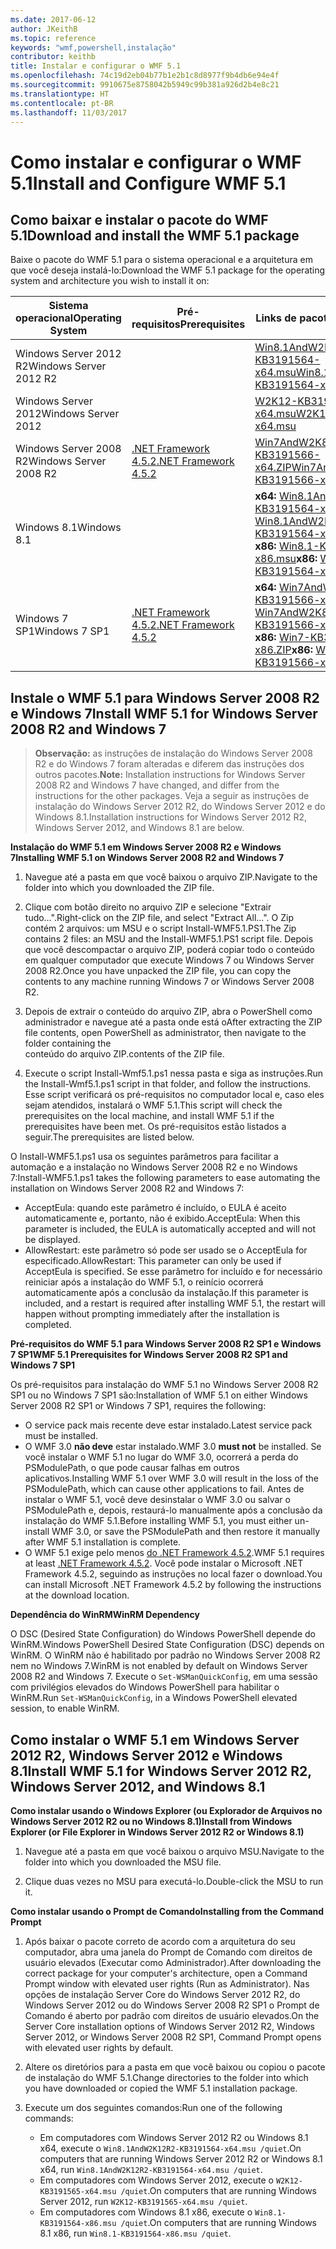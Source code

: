 ```yaml
---
ms.date: 2017-06-12
author: JKeithB
ms.topic: reference
keywords: "wmf,powershell,instalação"
contributor: keithb
title: Instalar e configurar o WMF 5.1
ms.openlocfilehash: 74c19d2eb04b77b1e2b1c8d8977f9b4db6e94e4f
ms.sourcegitcommit: 9910675e8758042b5949c99b381a926d2b4e8c21
ms.translationtype: HT
ms.contentlocale: pt-BR
ms.lasthandoff: 11/03/2017
---
```

# <a name="install-and-configure-wmf-51"></a><span data-ttu-id="43718-103">Como instalar e configurar o WMF 5.1</span><span class="sxs-lookup"><span data-stu-id="43718-103">Install and Configure WMF 5.1</span></span> #


## <a name="download-and-install-the-wmf-51-package"></a><span data-ttu-id="43718-104">Como baixar e instalar o pacote do WMF 5.1</span><span class="sxs-lookup"><span data-stu-id="43718-104">Download and install the WMF 5.1 package</span></span>

<span data-ttu-id="43718-105">Baixe o pacote do WMF 5.1 para o sistema operacional e a arquitetura em que você deseja instalá-lo:</span><span class="sxs-lookup"><span data-stu-id="43718-105">Download the WMF 5.1 package for the operating system and architecture you wish to install it on:</span></span>

| <span data-ttu-id="43718-106">Sistema operacional</span><span class="sxs-lookup"><span data-stu-id="43718-106">Operating System</span></span>       | <span data-ttu-id="43718-107">Pré-requisitos</span><span class="sxs-lookup"><span data-stu-id="43718-107">Prerequisites</span></span>       | <span data-ttu-id="43718-108">Links de pacote</span><span class="sxs-lookup"><span data-stu-id="43718-108">Package Links</span></span>             |
|------------------------|---------------------|---------------------------|
| <span data-ttu-id="43718-109">Windows Server 2012 R2</span><span class="sxs-lookup"><span data-stu-id="43718-109">Windows Server 2012 R2</span></span> | | [<span data-ttu-id="43718-110">Win8.1AndW2K12R2-KB3191564-x64.msu</span><span class="sxs-lookup"><span data-stu-id="43718-110">Win8.1AndW2K12R2-KB3191564-x64.msu</span></span>](https://go.microsoft.com/fwlink/?linkid=839516)|
| <span data-ttu-id="43718-111">Windows Server 2012</span><span class="sxs-lookup"><span data-stu-id="43718-111">Windows Server 2012</span></span>    | | [<span data-ttu-id="43718-112">W2K12-KB3191565-x64.msu</span><span class="sxs-lookup"><span data-stu-id="43718-112">W2K12-KB3191565-x64.msu</span></span>](https://go.microsoft.com/fwlink/?linkid=839513)|
| <span data-ttu-id="43718-113">Windows Server 2008 R2</span><span class="sxs-lookup"><span data-stu-id="43718-113">Windows Server 2008 R2</span></span> | [<span data-ttu-id="43718-114">.NET Framework 4.5.2</span><span class="sxs-lookup"><span data-stu-id="43718-114">.NET Framework 4.5.2</span></span>](https://www.microsoft.com/en-ca/download/details.aspx?id=42642) | [<span data-ttu-id="43718-115">Win7AndW2K8R2-KB3191566-x64.ZIP</span><span class="sxs-lookup"><span data-stu-id="43718-115">Win7AndW2K8R2-KB3191566-x64.ZIP</span></span>](https://go.microsoft.com/fwlink/?linkid=839523) | 
| <span data-ttu-id="43718-116">Windows 8.1</span><span class="sxs-lookup"><span data-stu-id="43718-116">Windows 8.1</span></span>            |  | <span data-ttu-id="43718-117">**x64:** [Win8.1AndW2K12R2-KB3191564-x64.msu](https://go.microsoft.com/fwlink/?linkid=839516)</span><span class="sxs-lookup"><span data-stu-id="43718-117">**x64:** [Win8.1AndW2K12R2-KB3191564-x64.msu](https://go.microsoft.com/fwlink/?linkid=839516)</span></span> </br> <span data-ttu-id="43718-118">**x86:** [Win8.1-KB3191564-x86.msu](https://go.microsoft.com/fwlink/?linkid=839521)</span><span class="sxs-lookup"><span data-stu-id="43718-118">**x86:** [Win8.1-KB3191564-x86.msu](https://go.microsoft.com/fwlink/?linkid=839521)</span></span> |
| <span data-ttu-id="43718-119">Windows 7 SP1</span><span class="sxs-lookup"><span data-stu-id="43718-119">Windows 7 SP1</span></span>          | [<span data-ttu-id="43718-120">.NET Framework 4.5.2</span><span class="sxs-lookup"><span data-stu-id="43718-120">.NET Framework 4.5.2</span></span>](https://www.microsoft.com/en-ca/download/details.aspx?id=42642) | <span data-ttu-id="43718-121">**x64:** [Win7AndW2K8R2-KB3191566-x64.ZIP](https://go.microsoft.com/fwlink/?linkid=839523)</span><span class="sxs-lookup"><span data-stu-id="43718-121">**x64:** [Win7AndW2K8R2-KB3191566-x64.ZIP](https://go.microsoft.com/fwlink/?linkid=839523)</span></span> </br> <span data-ttu-id="43718-122">**x86:** [Win7-KB3191566-x86.ZIP](https://go.microsoft.com/fwlink/?linkid=839522)</span><span class="sxs-lookup"><span data-stu-id="43718-122">**x86:** [Win7-KB3191566-x86.ZIP](https://go.microsoft.com/fwlink/?linkid=839522)</span></span>



## <a name="install-wmf-51-for-windows-server-2008-r2-and-windows-7"></a><span data-ttu-id="43718-123">Instale o WMF 5.1 para Windows Server 2008 R2 e Windows 7</span><span class="sxs-lookup"><span data-stu-id="43718-123">Install WMF 5.1 for Windows Server 2008 R2 and Windows 7</span></span>

> <span data-ttu-id="43718-124">**Observação:** as instruções de instalação do Windows Server 2008 R2 e do Windows 7 foram alteradas e diferem das instruções dos outros pacotes.</span><span class="sxs-lookup"><span data-stu-id="43718-124">**Note:** Installation instructions for Windows Server 2008 R2 and Windows 7 have changed, and differ from the instructions for the other packages.</span></span> <span data-ttu-id="43718-125">Veja a seguir as instruções de instalação do Windows Server 2012 R2, do Windows Server 2012 e do Windows 8.1.</span><span class="sxs-lookup"><span data-stu-id="43718-125">Installation instructions for Windows Server 2012 R2, Windows Server 2012, and Windows 8.1 are below.</span></span>

<span data-ttu-id="43718-126">**Instalação do WMF 5.1 em Windows Server 2008 R2 e Windows 7**</span><span class="sxs-lookup"><span data-stu-id="43718-126">**Installing WMF 5.1 on Windows Server 2008 R2 and Windows 7**</span></span>

1. <span data-ttu-id="43718-127">Navegue até a pasta em que você baixou o arquivo ZIP.</span><span class="sxs-lookup"><span data-stu-id="43718-127">Navigate to the folder into which you downloaded the ZIP file.</span></span> 

2. <span data-ttu-id="43718-128">Clique com botão direito no arquivo ZIP e selecione "Extrair tudo…".</span><span class="sxs-lookup"><span data-stu-id="43718-128">Right-click on the ZIP file, and select "Extract All...".</span></span> <span data-ttu-id="43718-129">O Zip contém 2 arquivos: um MSU e o script Install-WMF5.1.PS1.</span><span class="sxs-lookup"><span data-stu-id="43718-129">The Zip contains 2 files: an MSU and the Install-WMF5.1.PS1 script file.</span></span> <span data-ttu-id="43718-130">Depois que você descompactar o arquivo ZIP, poderá copiar todo o conteúdo em qualquer computador que execute Windows 7 ou Windows Server 2008 R2.</span><span class="sxs-lookup"><span data-stu-id="43718-130">Once you have unpacked the ZIP file, you can copy the contents to any machine running Windows 7 or Windows Server 2008 R2.</span></span>  

3. <span data-ttu-id="43718-131">Depois de extrair o conteúdo do arquivo ZIP, abra o PowerShell como administrador e navegue até a pasta onde está o</span><span class="sxs-lookup"><span data-stu-id="43718-131">After extracting the ZIP file contents, open PowerShell as administrator, then navigate to the folder containing the</span></span>  
<span data-ttu-id="43718-132">conteúdo do arquivo ZIP.</span><span class="sxs-lookup"><span data-stu-id="43718-132">contents of the ZIP file.</span></span> 

4. <span data-ttu-id="43718-133">Execute o script Install-Wmf5.1.ps1 nessa pasta e siga as instruções.</span><span class="sxs-lookup"><span data-stu-id="43718-133">Run the Install-Wmf5.1.ps1 script in that folder, and follow the instructions.</span></span> <span data-ttu-id="43718-134">Esse script verificará os pré-requisitos no computador local e, caso eles sejam atendidos, instalará o WMF 5.1.</span><span class="sxs-lookup"><span data-stu-id="43718-134">This script will check the prerequisites on the local machine, and install WMF 5.1 if the prerequisites have been met.</span></span> <span data-ttu-id="43718-135">Os pré-requisitos estão listados a seguir.</span><span class="sxs-lookup"><span data-stu-id="43718-135">The prerequisites are listed below.</span></span> 

<span data-ttu-id="43718-136">O Install-WMF5.1.ps1 usa os seguintes parâmetros para facilitar a automação e a instalação no Windows Server 2008 R2 e no Windows 7:</span><span class="sxs-lookup"><span data-stu-id="43718-136">Install-WMF5.1.ps1 takes the following parameters to ease automating the installation on Windows Server 2008 R2 and Windows 7:</span></span>

- <span data-ttu-id="43718-137">AcceptEula: quando este parâmetro é incluído, o EULA é aceito automaticamente e, portanto, não é exibido.</span><span class="sxs-lookup"><span data-stu-id="43718-137">AcceptEula: When this parameter is included, the EULA is automatically accepted and will not be displayed.</span></span>
- <span data-ttu-id="43718-138">AllowRestart: este parâmetro só pode ser usado se o AcceptEula for especificado.</span><span class="sxs-lookup"><span data-stu-id="43718-138">AllowRestart: This parameter can only be used if AcceptEula is specified.</span></span> <span data-ttu-id="43718-139">Se esse parâmetro for incluído e for necessário reiniciar após a instalação do WMF 5.1, o reinício ocorrerá automaticamente após a conclusão da instalação.</span><span class="sxs-lookup"><span data-stu-id="43718-139">If this parameter is included, and a restart is required after installing WMF 5.1, the restart will happen without prompting immediately after the installation is completed.</span></span> 

<span data-ttu-id="43718-140">**Pré-requisitos do WMF 5.1 para Windows Server 2008 R2 SP1 e Windows 7 SP1**</span><span class="sxs-lookup"><span data-stu-id="43718-140">**WMF 5.1 Prerequisites for Windows Server 2008 R2 SP1 and Windows 7 SP1**</span></span>

<span data-ttu-id="43718-141">Os pré-requisitos para instalação do WMF 5.1 no Windows Server 2008 R2 SP1 ou no Windows 7 SP1 são:</span><span class="sxs-lookup"><span data-stu-id="43718-141">Installation of WMF 5.1 on either Windows Server 2008 R2 SP1 or Windows 7 SP1, requires the following:</span></span>
- <span data-ttu-id="43718-142">O service pack mais recente deve estar instalado.</span><span class="sxs-lookup"><span data-stu-id="43718-142">Latest service pack must be installed.</span></span>
- <span data-ttu-id="43718-143">O WMF 3.0 **não deve** estar instalado.</span><span class="sxs-lookup"><span data-stu-id="43718-143">WMF 3.0 **must not** be installed.</span></span> <span data-ttu-id="43718-144">Se você instalar o WMF 5.1 no lugar do WMF 3.0, ocorrerá a perda do PSModulePath, o que pode causar falhas em outros aplicativos.</span><span class="sxs-lookup"><span data-stu-id="43718-144">Installing WMF 5.1 over WMF 3.0 will result in the loss of the PSModulePath, which can cause other applications to fail.</span></span> <span data-ttu-id="43718-145">Antes de instalar o WMF 5.1, você deve desinstalar o WMF 3.0 ou salvar o PSModulePath e, depois, restaurá-lo manualmente após a conclusão da instalação do WMF 5.1.</span><span class="sxs-lookup"><span data-stu-id="43718-145">Before installing WMF 5.1, you must either un-install WMF 3.0, or save the PSModulePath and then restore it manually after WMF 5.1 installation is complete.</span></span> 
- <span data-ttu-id="43718-146">O WMF 5.1 exige pelo menos [do .NET Framework 4.5.2](https://www.microsoft.com/en-ca/download/details.aspx?id=42642).</span><span class="sxs-lookup"><span data-stu-id="43718-146">WMF 5.1 requires at least [.NET Framework 4.5.2](https://www.microsoft.com/en-ca/download/details.aspx?id=42642).</span></span>
<span data-ttu-id="43718-147">Você pode instalar o Microsoft .NET Framework 4.5.2, seguindo as instruções no local fazer o download.</span><span class="sxs-lookup"><span data-stu-id="43718-147">You can install Microsoft .NET Framework 4.5.2 by following the instructions at the download location.</span></span>

<span data-ttu-id="43718-148">**Dependência do WinRM**</span><span class="sxs-lookup"><span data-stu-id="43718-148">**WinRM Dependency**</span></span> 

<span data-ttu-id="43718-149">O DSC (Desired State Configuration) do Windows PowerShell depende do WinRM.</span><span class="sxs-lookup"><span data-stu-id="43718-149">Windows PowerShell Desired State Configuration (DSC) depends on WinRM.</span></span> <span data-ttu-id="43718-150">O WinRM não é habilitado por padrão no Windows Server 2008 R2 nem no Windows 7.</span><span class="sxs-lookup"><span data-stu-id="43718-150">WinRM is not enabled by default on Windows Server 2008 R2 and Windows 7.</span></span> <span data-ttu-id="43718-151">Execute o `Set-WSManQuickConfig`, em uma sessão com privilégios elevados do Windows PowerShell para habilitar o WinRM.</span><span class="sxs-lookup"><span data-stu-id="43718-151">Run `Set-WSManQuickConfig`, in a Windows PowerShell elevated session, to enable WinRM.</span></span>


## <a name="install-wmf-51-for-windows-server-2012-r2-windows-server-2012-and-windows-81"></a><span data-ttu-id="43718-152">Como instalar o WMF 5.1 em Windows Server 2012 R2, Windows Server 2012 e Windows 8.1</span><span class="sxs-lookup"><span data-stu-id="43718-152">Install WMF 5.1 for Windows Server 2012 R2, Windows Server 2012, and Windows 8.1</span></span>
<span data-ttu-id="43718-153">**Como instalar usando o Windows Explorer (ou Explorador de Arquivos no Windows Server 2012 R2 ou no Windows 8.1)**</span><span class="sxs-lookup"><span data-stu-id="43718-153">**Install from Windows Explorer (or File Explorer in Windows Server 2012 R2 or Windows 8.1)**</span></span>

1. <span data-ttu-id="43718-154">Navegue até a pasta em que você baixou o arquivo MSU.</span><span class="sxs-lookup"><span data-stu-id="43718-154">Navigate to the folder into which you downloaded the MSU file.</span></span>

2. <span data-ttu-id="43718-155">Clique duas vezes no MSU para executá-lo.</span><span class="sxs-lookup"><span data-stu-id="43718-155">Double-click the MSU to run it.</span></span>

<span data-ttu-id="43718-156">**Como instalar usando o Prompt de Comando**</span><span class="sxs-lookup"><span data-stu-id="43718-156">**Installing from the Command Prompt**</span></span>

1. <span data-ttu-id="43718-157">Após baixar o pacote correto de acordo com a arquitetura do seu computador, abra uma janela do Prompt de Comando com direitos de usuário elevados (Executar como Administrador).</span><span class="sxs-lookup"><span data-stu-id="43718-157">After downloading the correct package for your computer's architecture, open a Command Prompt window with elevated user rights (Run as Administrator).</span></span> <span data-ttu-id="43718-158">Nas opções de instalação Server Core do Windows Server 2012 R2, do Windows Server 2012 ou do Windows Server 2008 R2 SP1 o Prompt de Comando é aberto por padrão com direitos de usuário elevados.</span><span class="sxs-lookup"><span data-stu-id="43718-158">On the Server Core installation options of Windows Server 2012 R2, Windows Server 2012, or Windows Server 2008 R2 SP1, Command Prompt opens with elevated user rights by default.</span></span>

2. <span data-ttu-id="43718-159">Altere os diretórios para a pasta em que você baixou ou copiou o pacote de instalação do WMF 5.1.</span><span class="sxs-lookup"><span data-stu-id="43718-159">Change directories to the folder into which you have downloaded or copied the WMF 5.1 installation package.</span></span>

3. <span data-ttu-id="43718-160">Execute um dos seguintes comandos:</span><span class="sxs-lookup"><span data-stu-id="43718-160">Run one of the following commands:</span></span>
    - <span data-ttu-id="43718-161">Em computadores com Windows Server 2012 R2 ou Windows 8.1 x64, execute o `Win8.1AndW2K12R2-KB3191564-x64.msu /quiet`.</span><span class="sxs-lookup"><span data-stu-id="43718-161">On computers that are running Windows Server 2012 R2 or Windows 8.1 x64, run `Win8.1AndW2K12R2-KB3191564-x64.msu /quiet`.</span></span>
    - <span data-ttu-id="43718-162">Em computadores com Windows Server 2012, execute o `W2K12-KB3191565-x64.msu /quiet`.</span><span class="sxs-lookup"><span data-stu-id="43718-162">On computers that are running Windows Server 2012, run `W2K12-KB3191565-x64.msu /quiet`.</span></span>
    - <span data-ttu-id="43718-163">Em computadores com Windows 8.1 x86, execute o `Win8.1-KB3191564-x86.msu /quiet`.</span><span class="sxs-lookup"><span data-stu-id="43718-163">On computers that are running Windows 8.1 x86, run `Win8.1-KB3191564-x86.msu /quiet`.</span></span>
    
